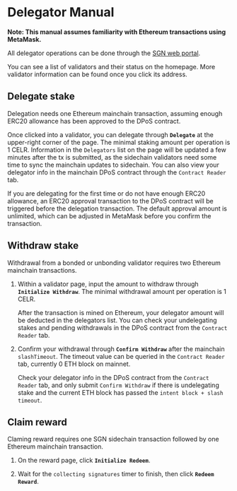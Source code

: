 # Delegator Manual

**Note: This manual assumes familiarity with Ethereum transactions using MetaMask.**

All delegator operations can be done through the [SGN web portal](https://sgn-v1.celer.network).

You can see a list of validators and their status on the homepage. More validator information can be found once you click its address.

## Delegate stake

Delegation needs one Ethereum mainchain transaction, assuming enough ERC20 allowance has been approved to the DPoS contract.

Once clicked into a validator, you can delegate through **`Delegate`** at the upper-right corner of the page. The minimal staking amount per operation is 1 CELR. Information in the `Delegators` list on the page will be updated a few minutes after the tx is submitted, as the sidechain validators need some time to sync the mainchain updates to sidechain. You can also view your delegator info in the mainchain DPoS contract through the `Contract Reader` tab.

If you are delegating for the first time or do not have enough ERC20 allowance, an ERC20 approval transaction to the DPoS contract will be triggered before the delegation transaction. The default approval amount is unlimited, which can be adjusted in MetaMask before you confirm the transaction.

## Withdraw stake

Withdrawal from a bonded or unbonding validator requires two Ethereum mainchain transactions.

1. Within a validator page, input the amount to withdraw through **`Initialize Withdraw`**. The minimal withdrawal amount per operation is 1 CELR.

    After the transaction is mined on Ethereum, your delegator amount will be deducted in the delegators list. You can check your undelegating stakes and pending withdrawals in the DPoS contract from the `Contract Reader` tab.

2. Confirm your withdrawal through **`Confirm Withdraw`** after the mainchain `slashTimeout`. The timeout value can be queried in the `Contract Reader` tab, currently 0 ETH block on mainnet.

    Check your delegator info in the DPoS contract from the `Contract Reader` tab, and only submit `Confirm Withdraw` if there is undelegating stake and the current ETH block has passed the `intent block + slash timeout`.

## Claim reward

Claming reward requires one SGN sidechain transaction followed by one Ethereum mainchain transaction.

1. On the reward page, click **`Initialize Redeem`**.

2. Wait for the `collecting signatures` timer to finish, then click **`Redeem Reward`**.
